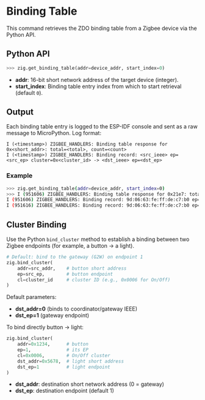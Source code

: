 # Binding Table

This command retrieves the ZDO binding table from a Zigbee device via the Python API.

## Python API

```python
>>> zig.get_binding_table(addr=device_addr, start_index=0)
```

- **addr**: 16-bit short network address of the target device (integer).
- **start_index**: Binding table entry index from which to start retrieval (default `0`).

## Output

Each binding table entry is logged to the ESP-IDF console and sent as a raw message to MicroPython. Log format:

```
I (<timestamp>) ZIGBEE_HANDLERS: Binding table response for 0x<short_addr>: total=<total>, count=<count>
I (<timestamp>) ZIGBEE_HANDLERS: Binding record: <src_ieee> ep=<src_ep> cluster=0x<cluster_id> -> <dst_ieee> ep=<dst_ep>
```

### Example

```sh
>>> zig.get_binding_table(addr=device_addr, start_index=0)
>>> I (951606) ZIGBEE_HANDLERS: Binding table response for 0x21e7: total=2, count=2
I (951606) ZIGBEE_HANDLERS: Binding record: 9d:06:63:fe:ff:de:c7:b0 ep=1 cluster=0x0500 -> 63:39:c0:fe:ff:b7:31:48 ep=1
I (951616) ZIGBEE_HANDLERS: Binding record: 9d:06:63:fe:ff:de:c7:b0 ep=1 cluster=0x0001 -> 63:39:c0:fe:ff:b7:31:48 ep=1
```

## Cluster Binding

Use the Python `bind_cluster` method to establish a binding between two Zigbee endpoints (for example, a button -> a light).

```python
# Default: bind to the gateway (G2W) on endpoint 1
zig.bind_cluster(
    addr=src_addr,    # button short address
    ep=src_ep,        # button endpoint
    cl=cluster_id     # cluster ID (e.g., 0x0006 for On/Off)
)
```

Default parameters:
- **dst_addr=0** (binds to coordinator/gateway IEEE)
- **dst_ep=1** (gateway endpoint)

To bind directly button -> light:
```python
zig.bind_cluster(
    addr=0x1234,      # button
    ep=1,             # its EP
    cl=0x0006,        # On/Off cluster
    dst_addr=0x5678,  # light short address
    dst_ep=1          # light endpoint
)
```

- **dst_addr**: destination short network address (0 = gateway)
- **dst_ep**: destination endpoint (default 1)